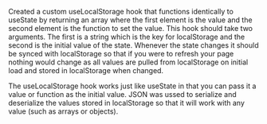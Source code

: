 Created a custom useLocalStorage hook that functions identically to useState by returning an array where the first element is the value and the second element is the function to set the value. This hook should take two arguments. The first is a string which is the key for localStorage and the second is the initial value of the state.
Whenever the state changes it should be synced with localStorage so that if you were to refresh your page nothing would change as all values are pulled from localStorage on initial load and stored in localStorage when changed.

The useLocalStorage hook works just like useState in that you can pass it a value or function as the initial value.
JSON was ussed to serialize and deserialize the values stored in localStorage so that it will work with any value (such as arrays or objects).